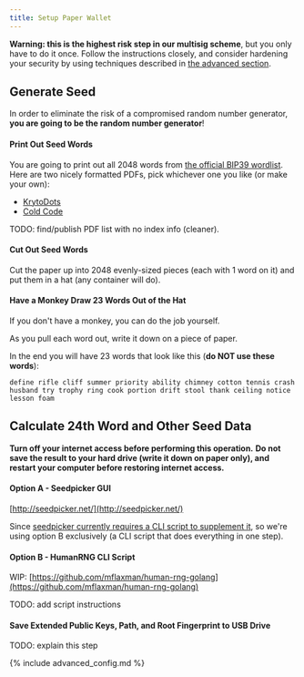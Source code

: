 ```yaml
---
title: Setup Paper Wallet
---
```


**Warning: this is the highest risk step in our multisig scheme**, but you only have to do it once.
Follow the instructions closely, and consider hardening your security by using techniques described in [the advanced section](/setup-wallets/paper-advanced).

## Generate Seed
In order to eliminate the risk of a compromised random number generator, **you are going to be the random number generator**!

#### Print Out Seed Words

You are going to print out all 2048 words from [the official BIP39 wordlist](https://github.com/bitcoin/bips/blob/master/bip-0039/english.txt). Here are two nicely formatted PDFs, pick whichever one you like (or make your own):
* [KrytoDots](../assets/guide/kryptodots_bip39_wordlist.pdf)
* [Cold Code](../assets/guide/cold_code_bip39_wordlist.pdf)

TODO: find/publish PDF list with no index info (cleaner).

#### Cut Out Seed Words
Cut the paper up into 2048 evenly-sized pieces (each with 1 word on it) and put them in a hat (any container will do).

#### Have a Monkey Draw 23 Words Out of the Hat
If you don't have a monkey, you can do the job yourself.

As you pull each word out, write it down on a piece of paper.

In the end you will have 23 words that look like this (**do NOT use these words**):

`define rifle cliff summer priority ability chimney cotton tennis crash husband try trophy ring cook portion drift stool thank ceiling notice lesson foam`

## Calculate 24th Word and Other Seed Data

**Turn off your internet access before performing this operation.**
**Do not save the result to your hard drive (write it down on paper only), and restart your computer before restoring internet access.**

#### Option A - Seedpicker GUI
[http://seedpicker.net/](http://seedpicker.net/)

Since [seedpicker currently requires a CLI script to supplement it](https://github.com/merland/seedpicker/issues/23), so we're using option B exclusively (a CLI script that does everything in one step).

#### Option B - HumanRNG CLI Script
WIP: [https://github.com/mflaxman/human-rng-golang](https://github.com/mflaxman/human-rng-golang)

TODO: add script instructions

#### Save Extended Public Keys, Path, and Root Fingerprint to USB Drive
TODO: explain this step

{% include advanced_config.md %}
